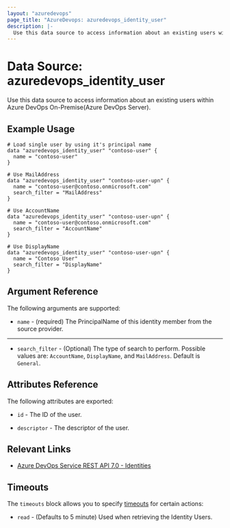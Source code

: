 ```yaml
---
layout: "azuredevops"
page_title: "AzureDevops: azuredevops_identity_user"
description: |-
  Use this data source to access information about an existing users within Azure DevOps.
---
```


# Data Source: azuredevops_identity_user

Use this data source to access information about an existing users within Azure DevOps On-Premise(Azure DevOps Server).

## Example Usage

```hcl
# Load single user by using it's principal name
data "azuredevops_identity_user" "contoso-user" {
  name = "contoso-user"
}

# Use MailAddress
data "azuredevops_identity_user" "contoso-user-upn" {
  name = "contoso-user@contoso.onmicrosoft.com"
  search_filter = "MailAddress"
}

# Use AccountName
data "azuredevops_identity_user" "contoso-user-upn" {
  name = "contoso-user@contoso.onmicrosoft.com"
  search_filter = "AccountName"
}

# Use DisplayName
data "azuredevops_identity_user" "contoso-user-upn" {
  name = "Contoso User"
  search_filter = "DisplayName"
}

```

## Argument Reference

The following arguments are supported:

* `name` - (required) The PrincipalName of this identity member from the source provider.

---

* `search_filter` - (Optional) The type of search to perform. Possible values are: `AccountName`, `DisplayName`, and `MailAddress`. Default is `General`.

## Attributes Reference

The following attributes are exported:

* `id` - The ID of the user.

* `descriptor` - The descriptor of the user.

## Relevant Links

- [Azure DevOps Service REST API 7.0 - Identities](https://docs.microsoft.com/en-us/rest/api/azure/devops/ims/?view=azure-devops-rest-7.2)

## Timeouts

The `timeouts` block allows you to specify [timeouts](https://developer.hashicorp.com/terraform/language/resources/syntax#operation-timeouts) for certain actions:

* `read` - (Defaults to 5 minute) Used when retrieving the Identity Users.
